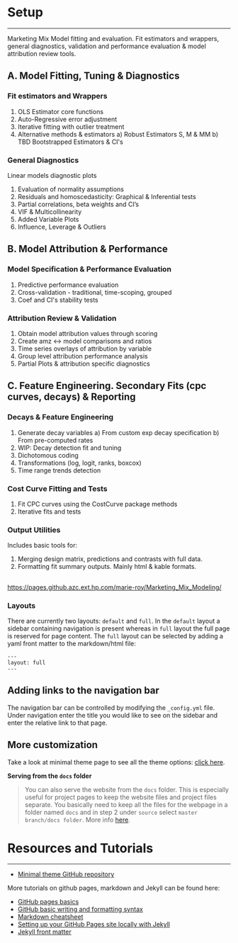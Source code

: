 # Setup
-------------------------

Marketing Mix Model fitting and evaluation. Fit estimators and wrappers, general diagnostics, validation and performance evaluation &amp; model attribution review tools.

## A. Model Fitting, Tuning & Diagnostics

### Fit estimators and Wrappers
1. OLS Estimator core functions
2. Auto-Regressive error adjustment 
3. Iterative fitting with outlier treatment
4. Alternative methods & estimators
 a) Robust Estimators S, M & MM
 b) TBD Bootstrapped Estimators & CI's

### General Diagnostics
Linear models diagnostic plots
1. Evaluation of normality assumptions 
3. Residuals and homoscedasticity: Graphical & Inferential tests
4. Partial correlations, beta weights and CI’s
5. VIF & Multicollinearity
6. Added Variable Plots
7. Influence, Leverage & Outliers

## B. Model Attribution & Performance

### Model Specification & Performance Evaluation
1. Predictive performance evaluation
2. Cross-validation - traditional, time-scoping, grouped
3. Coef and CI's stability tests

### Attribution Review & Validation
1. Obtain model attribution values through scoring
2. Create amz <-> model comparisons and ratios
3. Time series overlays of attribution by variable
4. Group level attribution performance analysis
5. Partial Plots & attribution specific diagnostics


## C. Feature Engineering. Secondary Fits (cpc curves, decays) & Reporting 

### Decays & Feature Engineering
1. Generate decay variables
 a) From custom exp decay specification
 b) From pre-computed rates
2. WIP: Decay detection fit and tuning 
3. Dichotomous coding
4. Transformations (log, logit, ranks, boxcox)
5. Time range trends detection

### Cost Curve Fitting and Tests
1. Fit CPC curves using the CostCurve package methods
2. Iterative fits and tests

### Output Utilities
Includes basic tools for:
1. Merging design matrix, predictions and contrasts with full data.
2. Formatting fit summary outputs. Mainly html & kable formats.


##

https://pages.github.azc.ext.hp.com/marie-roy/Marketing_Mix_Modeling/


### Layouts
There are currently two layouts: `default` and `full`.
In the `default` layout a sidebar containing navigation is present whereas in `full` layout the full page is reserved for page content.
The `full` layout can be selected by adding a yaml front matter to the markdown/html file:
```
---
layout: full
---
```

## Adding links to the navigation bar
The navigation bar can be controlled by modifying the `_config.yml` file.
Under navigation enter the title you would like to see on the sidebar and enter the relative link to that page.

## More customization
Take a look at minimal theme page to see all the theme options: [click here](https://pages-themes.github.io/minimal/).

**Serving from the `docs` folder**
> You can also serve the website from the `docs` folder. This is especially useful for project pages to keep the website files and project files separate. You basically need to keep all the files for the webpage in a folder named `docs` and in step 2 under `source` select `master branch/docs folder`. More info [here](https://help.github.com/articles/configuring-a-publishing-source-for-github-pages/).

# Resources and Tutorials
-------------------------

- [Minimal theme GitHub repository](https://github.com/pages-themes/minimal)

More tutorials on github pages, markdown and Jekyll can be found here:
- [GitHub pages basics](https://help.github.com/categories/github-pages-basics/)
- [GitHub basic writing and formatting syntax](https://help.github.com/articles/basic-writing-and-formatting-syntax/)
- [Markdown cheatsheet](https://github.com/adam-p/markdown-here/wiki/Markdown-Cheatsheet)
- [Setting up your GitHub Pages site locally with Jekyll](https://help.github.com/articles/setting-up-your-github-pages-site-locally-with-jekyll/)
- [Jekyll front matter](https://jekyllrb.com/docs/frontmatter/)
